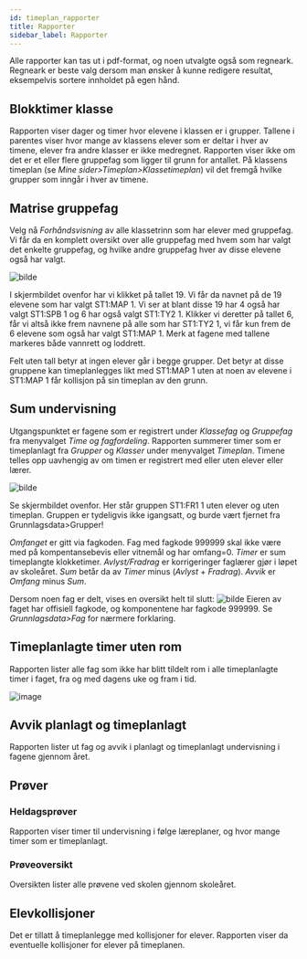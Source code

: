 ```yaml
---
id: timeplan_rapporter
title: Rapporter
sidebar_label: Rapporter
---
```

Alle rapporter kan tas ut i pdf-format, og noen utvalgte også som regneark. Regneark er beste valg dersom man ønsker å kunne redigere resultat, eksempelvis sortere innholdet på egen hånd.

## Blokktimer klasse
Rapporten viser dager og timer hvor elevene i klassen er i grupper. Tallene i parentes viser hvor mange av klassens elever som er deltar i hver av timene, elever fra andre klasser er ikke medregnet. Rapporten viser ikke om det er et eller flere gruppefag som ligger til grunn for antallet. 
På klassens timeplan (se _Mine sider>Timeplan>Klassetimeplan_) vil det fremgå hvilke grupper som inngår i hver av timene.

## Matrise gruppefag
Velg nå _Forhåndsvisning_ av alle klassetrinn som har elever med gruppefag. Vi får da en komplett oversikt over alle gruppefag med hvem som har valgt det enkelte gruppefag, og hvilke andre gruppefag hver av disse elevene også har valgt. 

![bilde](https://github.com/user-attachments/assets/fc4724ac-f048-4af3-9a59-c3de2ec433b6)

I skjermbildet ovenfor har vi klikket på tallet 19. Vi får da navnet på de 19 elevene som har valgt ST1:MAP 1. Vi ser at blant disse 19 har 4 også har valgt ST1:SPB 1 og 6 har også valgt ST1:TY2 1. Klikker vi deretter på tallet 6, får vi altså ikke frem navnene på alle som har ST1:TY2 1, vi får kun frem de 6 elevene som også har valgt ST1:MAP 1.
Merk at fagene med tallene markeres både vannrett og loddrett. 

Felt uten tall betyr at ingen elever går i begge grupper. Det betyr at disse gruppene kan timeplanlegges likt med ST1:MAP 1 uten at noen av elevene i ST1:MAP 1 får kollisjon på sin timeplan av den grunn.

## Sum undervisning

Utgangspunktet er fagene som er registrert under _Klassefag_ og _Gruppefag_ fra  menyvalget _Time og fagfordeling_.
Rapporten summerer timer som er timeplanlagt fra _Grupper_ og _Klasser_ under menyvalget _Timeplan_. Timene telles opp uavhengig av om timen er registrert med eller uten elever eller lærer. 

![bilde](https://github.com/BarmanHanssen/iskole/assets/80097133/ca2d7b33-21d1-4d72-a794-f4dbd0befcf3)


Se skjermbildet ovenfor. Her står gruppen ST1:FR1 1 uten elever og uten timeplan. Gruppen er tydeligvis ikke igangsatt, og burde vært fjernet fra Grunnlagsdata>Grupper!

_Omfanget_ er gitt via fagkoden. Fag med fagkode 999999 skal ikke være med på kompentansebevis eller vitnemål og har omfang=0.
_Timer_ er sum timeplangte klokketimer.
_Avlyst/Fradrag_ er korrigeringer faglærer gjør i løpet av skoleåret. 
_Sum_ betår da av  _Timer_ minus (_Avlyst_ + _Fradrag_).
_Avvik_ er _Omfang_ minus _Sum_.

Dersom noen fag er delt, vises en oversikt helt til slutt:
![bilde](https://github.com/user-attachments/assets/ef6aef86-366f-496b-b772-c25d33dc08ee)
Eieren av faget har offisiell fagkode, og komponentene har fagkode 999999. Se _Grunnlagsdata>Fag_ for nærmere forklaring.

## Timeplanlagte timer uten rom
Rapporten lister alle fag som ikke har blitt tildelt rom i alle timeplanlagte timer i faget,  fra og med dagens uke og fram i tid. 

![image](https://github.com/BarmanHanssen/iskole/assets/80097133/c22ca718-f2a1-4d5e-a504-77b105b451ef)


## Avvik planlagt og timeplanlagt
Rapporten lister  ut fag og avvik i planlagt og timeplanlagt undervisning i fagene gjennom året.

## Prøver

### Heldagsprøver
Rapporten viser timer til undervisning i følge læreplaner, og hvor mange timer som er timeplanlagt.

### Prøveoversikt
Oversikten lister alle prøvene ved skolen gjennom skoleåret.

## Elevkollisjoner
Det er tillatt å timeplanlegge med kollisjoner for elever. Rapporten viser da eventuelle kollisjoner for elever på timeplanen.
